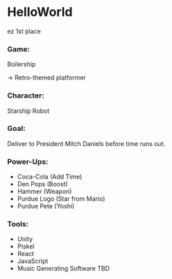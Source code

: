 # HelloWorld
ez 1st place

### Game: 
Boilership

-> Retro-themed platformer

### Character: 
Starship Robot

### Goal: 
Deliver to President Mitch Daniels before time runs out.

### Power-Ups:
  - Coca-Cola (Add Time)
  - Den Pops (Boost)
  - Hammer (Weapon)
  - Purdue Logo (Star from Mario)
  - Purdue Pete (Yoshi)
  
### Tools:
  - Unity
  - Piskel
  - React
  - JavaScript
  - Music Generating Software TBD
